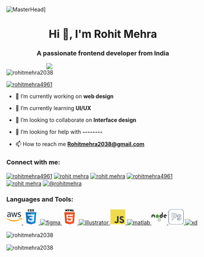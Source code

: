 ![MasterHead](https://www.netweaverdesign.com/img/web_design.png)]
<h1 align="center">Hi 👋, I'm Rohit Mehra</h1>
<h3 align="center">A passionate frontend developer from India</h3>
<img align="right" width="400" src="https://www.seekpng.com/png/full/372-3720121_we-can-help-your-company-build-a-strong.png">
<p align="left"> <img src="https://komarev.com/ghpvc/?username=rohitmehra2038&label=Profile%20views&color=0e75b6&style=flat" alt="rohitmehra2038" /> </p>

<p align="left"> <a href="https://twitter.com/rohitmehra4961" target="blank"><img src="https://img.shields.io/twitter/follow/rohitmehra4961?logo=twitter&style=for-the-badge" alt="rohitmehra4961" /></a> </p>

- 🔭 I’m currently working on **web design**

- 🌱 I’m currently learning **UI/UX**

- 👯 I’m looking to collaborate on **Interface design**

- 🤝 I’m looking for help with **--------**

- 📫 How to reach me **Rohitmehra2038@gmail.com**

<h3 align="left">Connect with me:</h3>
<p align="left">
<a href="https://twitter.com/rohitmehra4961" target="blank"><img align="center" src="https://raw.githubusercontent.com/rahuldkjain/github-profile-readme-generator/master/src/images/icons/Social/twitter.svg" alt="rohitmehra4961" height="30" width="40" /></a>
<a href="https://linkedin.com/in/rohit mehra" target="blank"><img align="center" src="https://raw.githubusercontent.com/rahuldkjain/github-profile-readme-generator/master/src/images/icons/Social/linked-in-alt.svg" alt="rohit mehra" height="30" width="40" /></a>
<a href="https://fb.com/rohit mehra" target="blank"><img align="center" src="https://raw.githubusercontent.com/rahuldkjain/github-profile-readme-generator/master/src/images/icons/Social/facebook.svg" alt="rohit mehra" height="30" width="40" /></a>
<a href="https://instagram.com/rohitmehra4961" target="blank"><img align="center" src="https://raw.githubusercontent.com/rahuldkjain/github-profile-readme-generator/master/src/images/icons/Social/instagram.svg" alt="rohitmehra4961" height="30" width="40" /></a>
<a href="https://www.behance.net/rohit mehra" target="blank"><img align="center" src="https://raw.githubusercontent.com/rahuldkjain/github-profile-readme-generator/master/src/images/icons/Social/behance.svg" alt="rohit mehra" height="30" width="40" /></a>
<a href="https://medium.com/@rohitmehra" target="blank"><img align="center" src="https://raw.githubusercontent.com/rahuldkjain/github-profile-readme-generator/master/src/images/icons/Social/medium.svg" alt="@rohitmehra" height="30" width="40" /></a>
</p>

<h3 align="left">Languages and Tools:</h3>
<p align="left"> <a href="https://aws.amazon.com" target="_blank" rel="noreferrer"> <img src="https://raw.githubusercontent.com/devicons/devicon/master/icons/amazonwebservices/amazonwebservices-original-wordmark.svg" alt="aws" width="40" height="40"/> </a> <a href="https://www.w3schools.com/css/" target="_blank" rel="noreferrer"> <img src="https://raw.githubusercontent.com/devicons/devicon/master/icons/css3/css3-original-wordmark.svg" alt="css3" width="40" height="40"/> </a> <a href="https://www.figma.com/" target="_blank" rel="noreferrer"> <img src="https://www.vectorlogo.zone/logos/figma/figma-icon.svg" alt="figma" width="40" height="40"/> </a> <a href="https://www.w3.org/html/" target="_blank" rel="noreferrer"> <img src="https://raw.githubusercontent.com/devicons/devicon/master/icons/html5/html5-original-wordmark.svg" alt="html5" width="40" height="40"/> </a> <a href="https://www.adobe.com/in/products/illustrator.html" target="_blank" rel="noreferrer"> <img src="https://www.vectorlogo.zone/logos/adobe_illustrator/adobe_illustrator-icon.svg" alt="illustrator" width="40" height="40"/> </a> <a href="https://developer.mozilla.org/en-US/docs/Web/JavaScript" target="_blank" rel="noreferrer"> <img src="https://raw.githubusercontent.com/devicons/devicon/master/icons/javascript/javascript-original.svg" alt="javascript" width="40" height="40"/> </a> <a href="https://www.mathworks.com/" target="_blank" rel="noreferrer"> <img src="https://upload.wikimedia.org/wikipedia/commons/2/21/Matlab_Logo.png" alt="matlab" width="40" height="40"/> </a> <a href="https://nodejs.org" target="_blank" rel="noreferrer"> <img src="https://raw.githubusercontent.com/devicons/devicon/master/icons/nodejs/nodejs-original-wordmark.svg" alt="nodejs" width="40" height="40"/> </a> <a href="https://www.photoshop.com/en" target="_blank" rel="noreferrer"> <img src="https://raw.githubusercontent.com/devicons/devicon/master/icons/photoshop/photoshop-line.svg" alt="photoshop" width="40" height="40"/> </a> <a href="https://www.adobe.com/products/xd.html" target="_blank" rel="noreferrer"> <img src="https://cdn.worldvectorlogo.com/logos/adobe-xd.svg" alt="xd" width="40" height="40"/> </a> </p>

<p><img align="center" src="https://github-readme-stats.vercel.app/api/top-langs?username=rohitmehra2038&show_icons=true&locale=en&layout=compact" alt="rohitmehra2038" /></p>

<p><img align="center" src="https://github-readme-streak-stats.herokuapp.com/?user=rohitmehra2038&" alt="rohitmehra2038" /></p>
